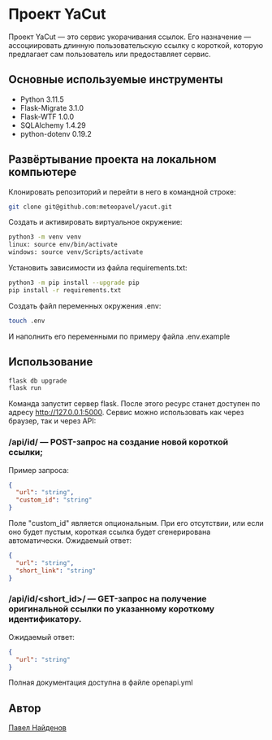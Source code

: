 # Проект YaCut
Проект YaCut — это сервис укорачивания ссылок. Его назначение — ассоциировать длинную пользовательскую ссылку с короткой, которую предлагает сам пользователь или предоставляет сервис.

## Основные используемые инструменты
* Python        3.11.5
* Flask-Migrate 3.1.0
* Flask-WTF     1.0.0
* SQLAlchemy    1.4.29
* python-dotenv 0.19.2

## Развёртывание проекта на локальном компьютере
Клонировать репозиторий и перейти в него в командной строке:
```bash
git clone git@github.com:meteopavel/yacut.git
```
Cоздать и активировать виртуальное окружение:
```bash
python3 -m venv venv
linux: source env/bin/activate
windows: source venv/Scripts/activate
```
Установить зависимости из файла requirements.txt:
```bash
python3 -m pip install --upgrade pip
pip install -r requirements.txt
```
Создать файл переменных окружения .env:
```bash
touch .env
```
И наполнить его переменными по примеру файла .env.example

## Использование
```python
flask db upgrade
flask run
```
Команда запустит сервер flask. После этого ресурс станет доступен по
адресу http://127.0.0.1:5000. Сервис можно использовать как через 
браузер, так и через API:

### /api/id/ — POST-запрос на создание новой короткой ссылки;
Пример запроса:
```json
{
  "url": "string",
  "custom_id": "string"
}
```
Поле "custom_id" является опциональным. При его отсутствии, или если оно будет пустым, короткая ссылка будет сгенерирована автоматически.
Ожидаемый ответ:
```json
{
  "url": "string",
  "short_link": "string"
}
```
### /api/id/<short_id>/ — GET-запрос на получение оригинальной ссылки по указанному короткому идентификатору.
Ожидаемый ответ:
```json
{
  "url": "string"
}
```
Полная документация доступна в файле openapi.yml

## Автор
[Павел Найденов](https://github.com/meteopavel)